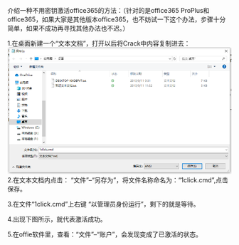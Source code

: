 介绍一种不用密钥激活office365的方法：（针对的是office365 ProPlus和office365，如果大家是其他版本office365，也不妨试一下这个办法，步骤十分简单，如果不成功再寻找其他办法也不迟。）

1.在桌面新建一个“文本文档”，打开以后将Crack中内容复制进去：
![image](https://github.com/MuxizZ/Office365Crack/blob/master/image/3.png)
2.在文本文档内点击： “文件”–“另存为”，将文件名称命名为：“1click.cmd”,点击保存。

3.在文件“1click.cmd”上右键 “以管理员身份运行”，剩下的就是等待。

4.出现下图所示，就代表激活成功。

5.在offie软件里，查看：“文件”–“账户”，会发现变成了已激活的状态。
